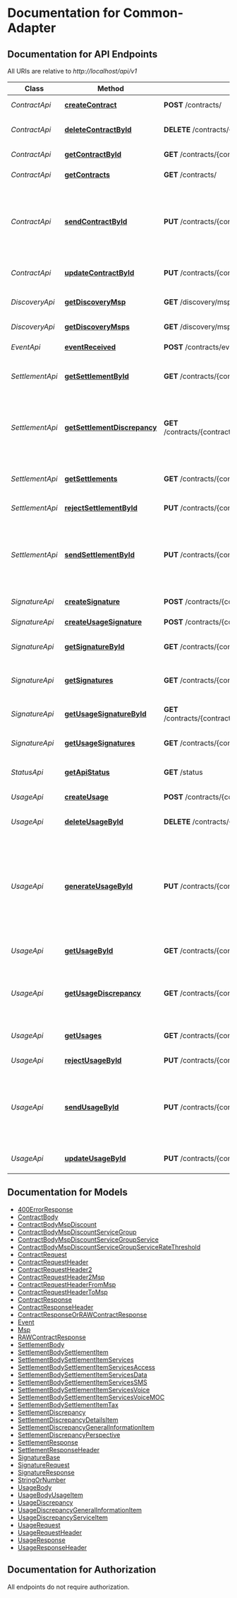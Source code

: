 # Documentation for Common-Adapter

<a name="documentation-for-api-endpoints"></a>
## Documentation for API Endpoints

All URIs are relative to *http://localhost/api/v1*

Class | Method | HTTP request | Description
------------ | ------------- | ------------- | -------------
*ContractApi* | [**createContract**](Apis/ContractApi.md#createcontract) | **POST** /contracts/ | Create a new Contract
*ContractApi* | [**deleteContractById**](Apis/ContractApi.md#deletecontractbyid) | **DELETE** /contracts/{contractId} | Delete a Contract By its Id
*ContractApi* | [**getContractById**](Apis/ContractApi.md#getcontractbyid) | **GET** /contracts/{contractId} | Get a Contract By its Id
*ContractApi* | [**getContracts**](Apis/ContractApi.md#getcontracts) | **GET** /contracts/ | Show a list of all Contracts
*ContractApi* | [**sendContractById**](Apis/ContractApi.md#sendcontractbyid) | **PUT** /contracts/{contractId}/send/ | Set State to \"SEND\" and POST to Blochain adapter towards TargetMsp of the Contract
*ContractApi* | [**updateContractById**](Apis/ContractApi.md#updatecontractbyid) | **PUT** /contracts/{contractId} | Update existing Contract
*DiscoveryApi* | [**getDiscoveryMsp**](Apis/DiscoveryApi.md#getdiscoverymsp) | **GET** /discovery/msps/{mspId} | Show details for a specific Msp
*DiscoveryApi* | [**getDiscoveryMsps**](Apis/DiscoveryApi.md#getdiscoverymsps) | **GET** /discovery/msps | Show a list of all Msps
*EventApi* | [**eventReceived**](Apis/EventApi.md#eventreceived) | **POST** /contracts/event/ | Webhook callback
*SettlementApi* | [**getSettlementById**](Apis/SettlementApi.md#getsettlementbyid) | **GET** /contracts/{contractId}/settlements/{settlementId} | Get Settlement Object by its Id
*SettlementApi* | [**getSettlementDiscrepancy**](Apis/SettlementApi.md#getsettlementdiscrepancy) | **GET** /contracts/{contractId}/settlements/{settlementId}/discrepancy/ | Get the discrepancy between a settlement and a given partner settlement.
*SettlementApi* | [**getSettlements**](Apis/SettlementApi.md#getsettlements) | **GET** /contracts/{contractId}/settlements/ | Get All Settlement of a given Contract
*SettlementApi* | [**rejectSettlementById**](Apis/SettlementApi.md#rejectsettlementbyid) | **PUT** /contracts/{contractId}/settlements/{settlementId}/reject/ | Set Tag to \"REJECTED\"
*SettlementApi* | [**sendSettlementById**](Apis/SettlementApi.md#sendsettlementbyid) | **PUT** /contracts/{contractId}/settlements/{settlementId}/send/ | Set State to \"SEND\" and POST to Blockchain adapter towards TargetMsp of the Usage
*SignatureApi* | [**createSignature**](Apis/SignatureApi.md#createsignature) | **POST** /contracts/{contractId}/signatures/ | Create/Upload Signature
*SignatureApi* | [**createUsageSignature**](Apis/SignatureApi.md#createusagesignature) | **POST** /contracts/{contractId}/usages/{usageId}/signatures/ | Create/Upload Signature
*SignatureApi* | [**getSignatureById**](Apis/SignatureApi.md#getsignaturebyid) | **GET** /contracts/{contractId}/signatures/{signatureId} | Get Signature Object by its Id
*SignatureApi* | [**getSignatures**](Apis/SignatureApi.md#getsignatures) | **GET** /contracts/{contractId}/signatures/ | Get All signatures of a given Contract
*SignatureApi* | [**getUsageSignatureById**](Apis/SignatureApi.md#getusagesignaturebyid) | **GET** /contracts/{contractId}/usages/{usageId}/signatures/{signatureId} | Get Signature Object by its Id
*SignatureApi* | [**getUsageSignatures**](Apis/SignatureApi.md#getusagesignatures) | **GET** /contracts/{contractId}/usages/{usageId}/signatures/ | Get All signatures of a given Usage
*StatusApi* | [**getApiStatus**](Apis/StatusApi.md#getapistatus) | **GET** /status | Show version information of the API
*UsageApi* | [**createUsage**](Apis/UsageApi.md#createusage) | **POST** /contracts/{contractId}/usages/ | Create a new Usage
*UsageApi* | [**deleteUsageById**](Apis/UsageApi.md#deleteusagebyid) | **DELETE** /contracts/{contractId}/usages/{usageId} | Delete a Usage By its Id
*UsageApi* | [**generateUsageById**](Apis/UsageApi.md#generateusagebyid) | **PUT** /contracts/{contractId}/usages/{usageId}/generate/ | Generate the \"Settlement\" with local calculator and POST to Blochain adapter towards TargetMsp of the calculated response.
*UsageApi* | [**getUsageById**](Apis/UsageApi.md#getusagebyid) | **GET** /contracts/{contractId}/usages/{usageId} | Get Usage Object by its Id
*UsageApi* | [**getUsageDiscrepancy**](Apis/UsageApi.md#getusagediscrepancy) | **GET** /contracts/{contractId}/usages/{usageId}/discrepancy/ | Get the discrepancy between an usage and a given partner usage.
*UsageApi* | [**getUsages**](Apis/UsageApi.md#getusages) | **GET** /contracts/{contractId}/usages/ | Get All usage of a given Contract
*UsageApi* | [**rejectUsageById**](Apis/UsageApi.md#rejectusagebyid) | **PUT** /contracts/{contractId}/usages/{usageId}/reject/ | Set Tag to \"REJECTED\"
*UsageApi* | [**sendUsageById**](Apis/UsageApi.md#sendusagebyid) | **PUT** /contracts/{contractId}/usages/{usageId}/send/ | Set State to \"SEND\" and POST to Blockchain adapter towards TargetMsp of the Usage
*UsageApi* | [**updateUsageById**](Apis/UsageApi.md#updateusagebyid) | **PUT** /contracts/{contractId}/usages/{usageId} | Update Usage Object by its Id


<a name="documentation-for-models"></a>
## Documentation for Models

 - [400ErrorResponse](./Models/400ErrorResponse.md)
 - [ContractBody](./Models/ContractBody.md)
 - [ContractBodyMspDiscount](./Models/ContractBodyMspDiscount.md)
 - [ContractBodyMspDiscountServiceGroup](./Models/ContractBodyMspDiscountServiceGroup.md)
 - [ContractBodyMspDiscountServiceGroupService](./Models/ContractBodyMspDiscountServiceGroupService.md)
 - [ContractBodyMspDiscountServiceGroupServiceRateThreshold](./Models/ContractBodyMspDiscountServiceGroupServiceRateThreshold.md)
 - [ContractRequest](./Models/ContractRequest.md)
 - [ContractRequestHeader](./Models/ContractRequestHeader.md)
 - [ContractRequestHeader2](./Models/ContractRequestHeader2.md)
 - [ContractRequestHeader2Msp](./Models/ContractRequestHeader2Msp.md)
 - [ContractRequestHeaderFromMsp](./Models/ContractRequestHeaderFromMsp.md)
 - [ContractRequestHeaderToMsp](./Models/ContractRequestHeaderToMsp.md)
 - [ContractResponse](./Models/ContractResponse.md)
 - [ContractResponseHeader](./Models/ContractResponseHeader.md)
 - [ContractResponseOrRAWContractResponse](./Models/ContractResponseOrRAWContractResponse.md)
 - [Event](./Models/Event.md)
 - [Msp](./Models/Msp.md)
 - [RAWContractResponse](./Models/RAWContractResponse.md)
 - [SettlementBody](./Models/SettlementBody.md)
 - [SettlementBodySettlementItem](./Models/SettlementBodySettlementItem.md)
 - [SettlementBodySettlementItemServices](./Models/SettlementBodySettlementItemServices.md)
 - [SettlementBodySettlementItemServicesAccess](./Models/SettlementBodySettlementItemServicesAccess.md)
 - [SettlementBodySettlementItemServicesData](./Models/SettlementBodySettlementItemServicesData.md)
 - [SettlementBodySettlementItemServicesSMS](./Models/SettlementBodySettlementItemServicesSMS.md)
 - [SettlementBodySettlementItemServicesVoice](./Models/SettlementBodySettlementItemServicesVoice.md)
 - [SettlementBodySettlementItemServicesVoiceMOC](./Models/SettlementBodySettlementItemServicesVoiceMOC.md)
 - [SettlementBodySettlementItemTax](./Models/SettlementBodySettlementItemTax.md)
 - [SettlementDiscrepancy](./Models/SettlementDiscrepancy.md)
 - [SettlementDiscrepancyDetailsItem](./Models/SettlementDiscrepancyDetailsItem.md)
 - [SettlementDiscrepancyGeneralInformationItem](./Models/SettlementDiscrepancyGeneralInformationItem.md)
 - [SettlementDiscrepancyPerspective](./Models/SettlementDiscrepancyPerspective.md)
 - [SettlementResponse](./Models/SettlementResponse.md)
 - [SettlementResponseHeader](./Models/SettlementResponseHeader.md)
 - [SignatureBase](./Models/SignatureBase.md)
 - [SignatureRequest](./Models/SignatureRequest.md)
 - [SignatureResponse](./Models/SignatureResponse.md)
 - [StringOrNumber](./Models/StringOrNumber.md)
 - [UsageBody](./Models/UsageBody.md)
 - [UsageBodyUsageItem](./Models/UsageBodyUsageItem.md)
 - [UsageDiscrepancy](./Models/UsageDiscrepancy.md)
 - [UsageDiscrepancyGeneralInformationItem](./Models/UsageDiscrepancyGeneralInformationItem.md)
 - [UsageDiscrepancyServiceItem](./Models/UsageDiscrepancyServiceItem.md)
 - [UsageRequest](./Models/UsageRequest.md)
 - [UsageRequestHeader](./Models/UsageRequestHeader.md)
 - [UsageResponse](./Models/UsageResponse.md)
 - [UsageResponseHeader](./Models/UsageResponseHeader.md)


<a name="documentation-for-authorization"></a>
## Documentation for Authorization

All endpoints do not require authorization.
